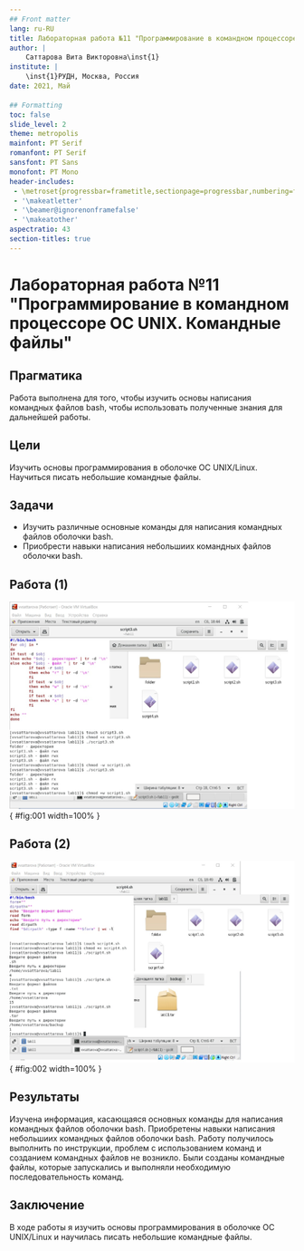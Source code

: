 ```yaml
---
## Front matter
lang: ru-RU
title: Лабораторная работа №11 "Программирование в командном процессоре ОС UNIX. Командные файлы" 
author: |
	Саттарова Вита Викторовна\inst{1}
institute: |
	\inst{1}РУДН, Москва, Россия
date: 2021, Май

## Formatting
toc: false
slide_level: 2
theme: metropolis
mainfont: PT Serif
romanfont: PT Serif
sansfont: PT Sans
monofont: PT Mono
header-includes: 
 - \metroset{progressbar=frametitle,sectionpage=progressbar,numbering=fraction}
 - '\makeatletter'
 - '\beamer@ignorenonframefalse'
 - '\makeatother'
aspectratio: 43
section-titles: true
---
```


# Лабораторная работа №11 "Программирование в командном процессоре ОС UNIX. Командные файлы" 

## Прагматика

Работа выполнена для того, чтобы изучить основы написания командных файлов bash, чтобы использовать полученные знания для дальнейшей работы.

## Цели

Изучить основы программирования в оболочке ОС UNIX/Linux. Научиться писать небольшие командные файлы.

## Задачи

-	Изучить различные основные команды для написания командных файлов оболочки bash.
-	Приобрести навыки написания небольшиих командных файлов оболочки bash.

## Работа (1)

![Рис 1.](image/image1.jpg){ #fig:001 width=100% }

## Работа (2)

![Рис 2.](image/image2.jpg){ #fig:002 width=100% }

## Результаты

Изучена информация, касающаяся основных команды для написания командных файлов оболочки bash. Приобретены навыки написания небольшиих командных файлов оболочки bash. Работу получилось выполнить по инструкции, проблем с использованием команд и созданием командных файлов не возникло. Были созданы командные файлы, которые запускались и выполняли необходимую последовательность команд.

## Заключение

В ходе работы я изучить основы программирования в оболочке ОС UNIX/Linux и научилась писать небольшие командные файлы.